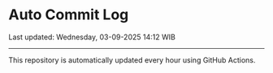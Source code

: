 # Auto Commit Log

Last updated: Wednesday, 03-09-2025 14:12 WIB

---

This repository is automatically updated every hour using GitHub Actions.
